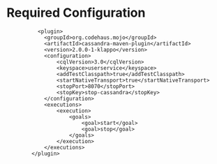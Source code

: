 # Required Configuration
              
              <plugin>
                <groupId>org.codehaus.mojo</groupId>
                <artifactId>cassandra-maven-plugin</artifactId>
                <version>2.0.0-1-klappo</version>
                <configuration>
                    <cqlVersion>3.0</cqlVersion>
                    <keyspace>userservice</keyspace>
                    <addTestClasspath>true</addTestClasspath>
                    <startNativeTransport>true</startNativeTransport>
                    <stopPort>8070</stopPort>
                    <stopKey>stop-cassandra</stopKey>
                </configuration>
                <executions>
                    <execution>
                        <goals>
                            <goal>start</goal>
                            <goal>stop</goal>
                        </goals>
                    </execution>
                </executions>
            </plugin>
